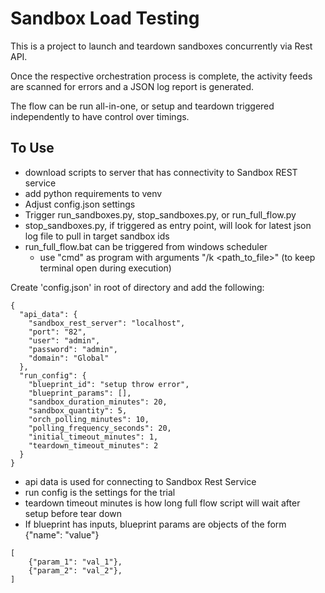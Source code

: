# Sandbox Load Testing

This is a project to launch and teardown sandboxes concurrently via Rest API.

Once the respective orchestration process is complete, the activity feeds are scanned for errors and a JSON log report is generated.

The flow can be run all-in-one, or setup and teardown triggered independently to have control over timings.

## To Use
- download scripts to server that has connectivity to Sandbox REST service
- add python requirements to venv
- Adjust config.json settings
- Trigger run_sandboxes.py, stop_sandboxes.py, or run_full_flow.py
-  stop_sandboxes.py, if triggered as entry point, will look for latest json log file to pull in target sandbox ids
-  run_full_flow.bat can be triggered from windows scheduler 
    - use "cmd" as program with arguments "/k <path_to_file>" (to keep terminal open during execution)

Create 'config.json' in root of directory and add the following:

```
{
  "api_data": {
    "sandbox_rest_server": "localhost",
    "port": "82",
    "user": "admin",
    "password": "admin",
    "domain": "Global"
  },
  "run_config": {
    "blueprint_id": "setup throw error",
    "blueprint_params": [],
    "sandbox_duration_minutes": 20,
    "sandbox_quantity": 5,
    "orch_polling_minutes": 10,
    "polling_frequency_seconds": 20,
    "initial_timeout_minutes": 1,
    "teardown_timeout_minutes": 2
  }
}
```

- api data is used for connecting to Sandbox Rest Service
- run config is the settings for the trial
- teardown timeout minutes is how long full flow script will wait after setup before tear down
- If blueprint has inputs, blueprint params are objects of the form {"name": "value"}

```
[
    {"param_1": "val_1"},
    {"param_2": "val_2"},
]
```